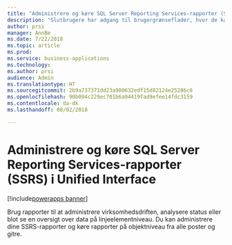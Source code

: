 ```yaml
---
title: "Administrere og køre SQL Server Reporting Services-rapporter (SSRS) i Unified Interface"
description: "Slutbrugere har adgang til brugergrænseflader, hvor de kan oprette, administrere og køre Reporting Services-rapporter"
author: prsi
manager: AnnBe
ms.date: 7/22/2018
ms.topic: article
ms.prod: 
ms.service: business-applications
ms.technology: 
ms.author: prsi
audience: Admin
ms.translationtype: HT
ms.sourcegitcommit: 2b9a737371dd23a900632edf15d82124e25286c6
ms.openlocfilehash: 90b094c229ec701b6a94419fad9efee14fdc3159
ms.contentlocale: da-dk
ms.lasthandoff: 08/02/2018

---
```

# <a name="manage-and-run-sql-server-reporting-services-ssrs-reports-in-unified-interface"></a>Administrere og køre SQL Server Reporting Services-rapporter (SSRS) i Unified Interface

[!include[powerapps banner](../includes/powerapps.md)]



Brug rapporter til at administrere virksomhedsdriften, analysere status eller blot se en oversigt over data på linjeelementniveau. Du kan administrere dine SSRS-rapporter og køre rapporter på objektniveau fra alle poster og gitre.


